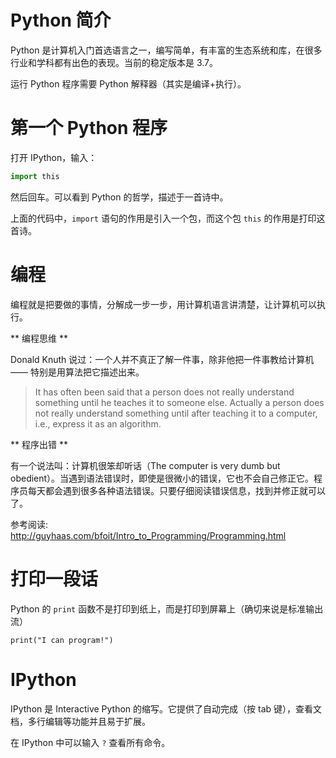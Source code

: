 # Python 简介

Python 是计算机入门首选语言之一，编写简单，有丰富的生态系统和库，在很多行业和学科都有出色的表现。当前的稳定版本是 3.7。

运行 Python 程序需要 Python 解释器（其实是编译+执行）。

# 第一个 Python 程序

打开 IPython，输入：

```python
import this
```

然后回车。可以看到 Python 的哲学，描述于一首诗中。

上面的代码中，`import` 语句的作用是引入一个包，而这个包 `this` 的作用是打印这首诗。

# 编程

编程就是把要做的事情，分解成一步一步，用计算机语言讲清楚，让计算机可以执行。

** 编程思维 **

Donald Knuth 说过：一个人并不真正了解一件事，除非他把一件事教给计算机 —— 特别是用算法把它描述出来。

> It has often been said that a person does not really
> understand something until he teaches it to someone else.
> Actually a person does not really understand something
> until after teaching it to a computer, i.e., express it
> as an algorithm.

** 程序出错 **

有一个说法叫：计算机很笨却听话（The computer is very dumb but obedient）。当遇到语法错误时，即使是很微小的错误，它也不会自己修正它。程序员每天都会遇到很多各种语法错误。只要仔细阅读错误信息，找到并修正就可以了。

参考阅读: http://guyhaas.com/bfoit/Intro_to_Programming/Programming.html

# 打印一段话

Python 的 `print` 函数不是打印到纸上，而是打印到屏幕上（确切来说是标准输出流）

```
print("I can program!")
```

# IPython

IPython 是 Interactive Python 的缩写。它提供了自动完成（按 tab 键），查看文档，多行编辑等功能并且易于扩展。

在 IPython 中可以输入 `?` 查看所有命令。
